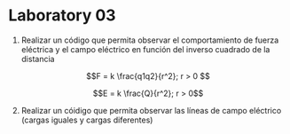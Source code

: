 # Laboratory 03

1. Realizar un código que permita observar el comportamiento de fuerza eléctrica y el campo eléctrico en función del inverso cuadrado de la distancia

$$F = k \frac{q1q2}{r^2}; r > 0 $$

$$E = k \frac{Q}{r^2}; r > 0$$

2. Realizar un cóidigo que permita observar las líneas de campo eléctrico (cargas iguales y cargas diferentes)
